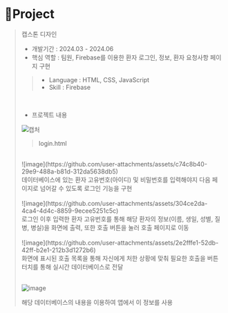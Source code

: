 # 📝Project

> 캡스톤 디자인
>
> - 개발기간 : 2024.03 - 2024.06
> - 핵심 역할 : 팀원, Firebase를 이용한 환자 로그인, 정보, 환자 요청사항 페이지 구현
>   
>> - Language : HTML, CSS, JavaScript
>> - Skill : Firebase
>>
> <br/>
>
> - 프로젝트 내용
>
> ![캡처](https://github.com/user-attachments/assets/e52abd27-a9e3-412c-be93-cc64cefacb07)
>  <br/>
>> login.html
>  <br/>
>   ![image](https://github.com/user-attachments/assets/c74c8b40-29e9-488a-b81d-312da5638db5) 
>  <br/>
> 데이터베이스에 있는 환자 고유번호(아이디) 및 비밀번호를 입력해야지 다음 페이지로 넘어갈 수 있도록 로그인 기능을 구현
>  <br/>
>  <br/>
>  ![image](https://github.com/user-attachments/assets/304ce2da-4ca4-4d4c-8859-9ecee5251c5c)
>  <br/>
>  로그인 이후 입력한 환자 고유번호를 통해 해당 환자의 정보(이름, 생일, 성별, 질병, 병실)을 화면에 출력, 또한 호출 버튼을 눌러 호출 페이지로 이동
>  <br/>
>  <br/>
> ![image](https://github.com/user-attachments/assets/2e2fffe1-52db-42ff-b2e1-212b3d1272b6)
>  <br/>
>  화면에 표시된 호출 목록을 통해 자신에게 처한 상황에 맞춰 필요한 호출을 버튼 터치를 통해 실시간 데이터베이스로 전달
>  <br/>
>  <br/>
>
>  ![image](https://github.com/user-attachments/assets/dc777cae-a395-41cf-b48b-64ca91b911f9)
>
>  해당 데이터베이스의 내용을 이용하여 앱에서 이 정보를 사용

